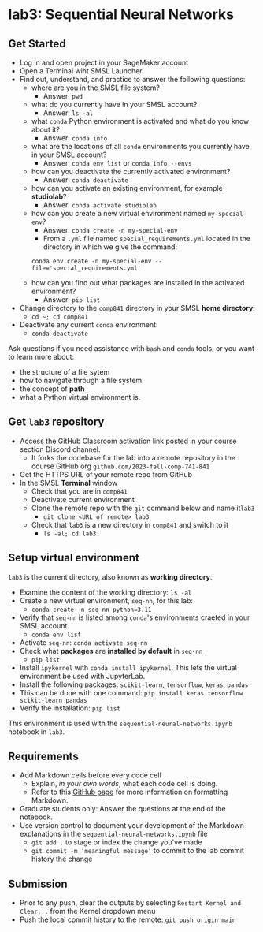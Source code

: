 # lab3: Sequential Neural Networks

## Get Started

- Log in and open project in your SageMaker account
- Open a Terminal wiht SMSL Launcher
- Find out, understand, and practice to answer the following questions:
  - where are you in the SMSL file system?
    - Answer: `pwd`
  - what do you currently have in your SMSL account?
    - Answer: `ls -al`
  - what `conda` Python environment is activated and what do you know about it?
    - Answer: `conda info`
  - what are the locations of all `conda` environments you currently have in your SMSL account?
    - Answer: `conda env list` or `conda info --envs`
  - how can you deactivate the currently activated environment? 
    - Answer: `conda deactivate`
  - how can you activate an existing environment, for example **studiolab**?
    - Answer: `conda activate studiolab`
  - how can you create a new virtual environment named `my-special-env`? 
    - Answer: `conda create -n my-special-env`
    - From a `.yml` file named `special_requirements.yml` located in the directory in which we give the command: 
    ```
    conda env create -n my-special-env --file='special_requirements.yml'
    ```
  - how can you find out what packages are installed in the activated environment?
    - Answer: `pip list`
- Change directory to the `comp841` directory in your SMSL **home directory**: 
  - `cd ~; cd comp841`
- Deactivate any current `conda` environment: 
  - `conda deactivate`

Ask questions if you need assistance with `bash` and `conda` tools, or you want to learn more about:
- the structure of a file sytem
- how to navigate through a file system
- the concept of **path**
- what a Python virtual environment is. 

## Get `lab3` repository

- Access the GitHub Classroom activation link posted in your course section Discord channel. 
  - It forks the codebase for the lab into a remote repository in the course GitHub org `github.com/2023-fall-comp-741-841` 
- Get the HTTPS URL of your remote repo from GitHub
- In the SMSL **Terminal** window
  - Check that you are in `comp841`
  - Deactivate current environment
  - Clone the remote repo with the `git` command below and name it`lab3`
    - `git clone <URL of remote> lab3`
  - Check that `lab3` is a new directory in `comp841` and switch to it
    - `ls -al; cd lab3`

## Setup virtual environment

`lab3` is the current directory, also known as **working directory**. 
- Examine the content of the working directory: `ls -al` 
- Create a new virtual environment, `seq-nn`, for this lab:
  - `conda create -n seq-nn python=3.11`
- Verify that `seq-nn` is listed among `conda`'s environments craeted in your SMSL account
  - `conda env list`
- Activate `seq-nn`: `conda activate seq-nn`
- Check what **packages** are **installed by default** in `seq-nn`
  - `pip list`
- Install `ipykernel` with `conda install ipykernel`. This lets the virtual environment be used with JupyterLab.
- Install the following packages: `scikit-learn`, `tensorflow`, `keras`, `pandas`
- This can be done with one command: `pip install keras tensorflow scikit-learn pandas`
- Verify the installation: `pip list`

This environment is used with the `sequential-neural-networks.ipynb` notebook in `lab3`.

## Requirements

- Add Markdown cells before every code cell
    - Explain, *in your own words*, what each code cell is doing.
    - Refer to this [GitHub page](https://docs.github.com/en/get-started/writing-on-github/getting-started-with-writing-and-formatting-on-github/basic-writing-and-formatting-syntax) for more information on formatting Markdown.
- Graduate students only: Answer the questions at the end of the notebook.
- Use version control to document your development of the Markdown explanations in the `sequential-neural-networks.ipynb` file
  - `git add .` to stage or index the change you've made
  - `git commit -m 'meaningful message'` to commit to the lab commit history the change

## Submission

- Prior to any push, clear the outputs by selecting `Restart Kernel and Clear...` from the Kernel dropdown menu
- Push the local commit history to the remote: `git push origin main` 
